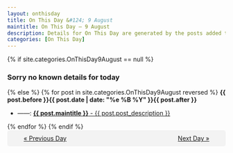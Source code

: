 ```yaml
---
layout: onthisday
title: On This Day &#124; 9 August
maintitle: On This Day — 9 August
description: Details for On This Day are generated by the posts added to the website so the content is subject to changes/updates over time.
categories: [On This Day]
---
```


{% if site.categories.OnThisDay9August == null %}
<h3>Sorry no known details for today</h3>
{% else %}
{% for post in site.categories.OnThisDay9August reversed %}
<strong>{{ post.before }}{{ post.date | date: "%e %B %Y" }}{{ post.after }}</strong>
<ul>
<li> ——: <a class="{{ post.class }}" href="{{ post.url }}"><strong>{{ post.maintitle }}</strong> - {{ post.post_description }}</a></li>
</ul>
{% endfor %}
{% endif %}

<div style="background-color: #f3f3f3; padding: 10px; border-radius: 5px; text-align: center; display: flex; justify-content: space-evenly;">
<a href="/onthisday/08/08-08">« Previous Day</a>
<span style="visibility:hidden;">[ Visit Leap Year February 29 ]</span>
<a href="/onthisday/08/08-10">Next Day »</a>
</div>
